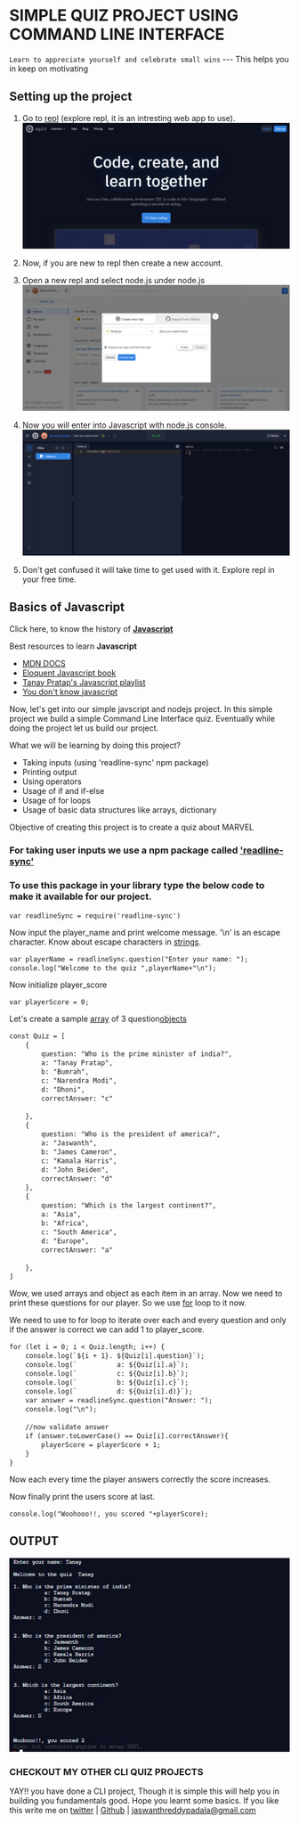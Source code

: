 # **SIMPLE QUIZ PROJECT USING COMMAND LINE INTERFACE**

`Learn to appreciate yourself and celebrate small wins` --- This helps you in keep on motivating

## **Setting up the project**

1. Go to [repl](https://repl.it/) (explore repl, it is an intresting web app to use).
   ![Main Page of repl](./images/repl-login.png)

2. Now, if you are new to repl then create a new account.

3. Open a new repl and select node.js under node.js
   ![New repl](./images/new-repl.png)
4. Now you will enter into Javascript with node.js console.
   ![New repl](./images/new-console.png)
5. Don't get confused it will take time to get used with it. Explore repl in your free time.

## **Basics of Javascript**

Click here, to know the history of **[Javascript](https://en.wikipedia.org/wiki/JavaScript)**

Best resources to learn **Javascript**

- [MDN DOCS](https://developer.mozilla.org/en-US/docs/Web/JavaScript)
- [Eloquent Javascript book](https://eloquentjavascript.net/Eloquent_JavaScript.pdf)
- [Tanay Pratap's Javascript playlist](https://www.youtube.com/playlist?list=PLzvhQUIpvvuj9nN70USkHJrrSeQ9aiqdB)
- [You don't know javascript](https://github.com/getify/You-Dont-Know-JS)

Now, let's get into our simple javscript and nodejs project. In this simple project we build a simple Command Line Interface quiz. Eventually while doing the project let us build our project.

What we will be learning by doing this project?

- Taking inputs (using 'readline-sync' npm package)
- Printing output
- Using operators
- Usage of if and if-else
- Usage of for loops
- Usage of basic data structures like arrays, dictionary

Objective of creating this project is to create a quiz about MARVEL

### For taking user inputs we use a npm package called [**'readline-sync'**](https://www.npmjs.com/package/readline-sync)

### To use this package in your library type the below code to make it available for our project.

```
var readlineSync = require('readline-sync')
```

Now input the player_name and print welcome message. '\n' is an escape character. Know about escape characters in [strings](https://developer.mozilla.org/en-US/docs/Web/JavaScript/Reference/Global_Objects/String).

```
var playerName = readlineSync.question("Enter your name: ");
console.log("Welcome to the quiz ",playerName+"\n");
```

Now initialize player_score

```
var playerScore = 0;
```

Let's create a sample [array](https://developer.mozilla.org/en-US/docs/Web/JavaScript/Reference/Global_Objects/Array) of 3 question[objects](https://developer.mozilla.org/en-US/docs/Web/JavaScript/Reference/Global_Objects/Object)

```
const Quiz = [
    {
        question: "Who is the prime minister of india?",
        a: "Tanay Pratap",
        b: "Bumrah",
        c: "Narendra Modi",
        d: "Dhoni",
        correctAnswer: "c"

    },
    {
        question: "Who is the president of america?",
        a: "Jaswanth",
        b: "James Cameron",
        c: "Kamala Harris",
        d: "John Beiden",
        correctAnswer: "d"
    },
    {
        question: "Which is the largest continent?",
        a: "Asia",
        b: "Africa",
        c: "South America",
        d: "Europe",
        correctAnswer: "a"

    },
]
```

Wow, we used arrays and object as each item in an array. Now we need to print these questions for our player. So we use [for](https://developer.mozilla.org/en-US/docs/Web/JavaScript/Reference/Statements/for) loop to it now.

We need to use to for loop to iterate over each and every question and only if the answer is correct we can add 1 to player_score.

```
for (let i = 0; i < Quiz.length; i++) {
    console.log(`${i + 1}. ${Quiz[i].question}`);
    console.log(`          a: ${Quiz[i].a}`);
    console.log(`          c: ${Quiz[i].b}`);
    console.log(`          b: ${Quiz[i].c}`);
    console.log(`          d: ${Quiz[i].d)}`);
    var answer = readlineSync.question("Answer: ");
	console.log("\n");

    //now validate answer
    if (answer.toLowerCase() == Quiz[i].correctAnswer){
        playerScore = playerScore + 1;
    }
}
```

Now each every time the player answers correctly the score increases.

Now finally print the users score at last.

```
console.log("Woohooo!!, you scored "+playerScore);
```

## **OUTPUT**

![Output of above program](./images/output.jpg)

### CHECKOUT MY OTHER CLI QUIZ PROJECTS

YAY!! you have done a CLI project, Though it is simple this will help you in building you fundamentals good.
Hope you learnt some basics.
If you like this write me on [twitter](https://twitter.com/jaswanthreddyp2) | [Github](https://github.com/JaswanthReddyPadala/) | jaswanthreddypadala@gmail.com
